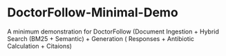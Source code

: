 # DoctorFollow-Minimal-Demo
A minimum demonstration for DoctorFollow (Document Ingestion + Hybrid Search (BM25 + Semantic) + Generation ( Responses + Antibiotic Calculation + Citaions)
